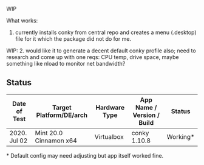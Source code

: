 WIP


What works:
1. currently installs conky from central repo and creates a menu (.desktop) file for it which the package did not do for me.

WIP:
2. would like it to generate a decent default conky profile also; need to research and come up with one
	reqs: CPU temp, drive space, maybe something like nload to monitor net bandwidth?

## Status

| Date of Test  | Target Platform/DE/arch | Hardware Type  | App Name / Version / Build                | Status  |
| ------------- | ------------------------| -------------- | ----------------------------------------- | ------- |
| 2020. Jul 02  | Mint 20.0 Cinnamon x64  | Virtualbox     | conky 1.10.8                              | Working\* |

\* Default config may need adjusting but app itself worked fine.
